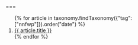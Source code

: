 
===

<ol>
{% for article in taxonomy.findTaxonomy({"tag": ["nnfwp"]}).order("date") %}
    <li><a href=" {{ article.url|e }} " > {{ article.title }} </a></li>
{% endfor %}
</ol>

